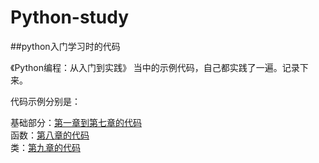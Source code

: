 # Python-study
##python入门学习时的代码

《Python编程：从入门到实践》 当中的示例代码，自己都实践了一遍。记录下来。  

代码示例分别是：  

基础部分：[第一章到第七章的代码](https://github.com/Sherry-co/PythonCode/tree/master/chapter1-chapter7)  
函数：[第八章的代码](https://github.com/Sherry-co/PythonCode/tree/master/chapter8)  
类：[第九章的代码](https://github.com/Sherry-co/PythonCode/tree/master/chapter9)